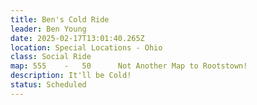 ```yaml
---
title: Ben's Cold Ride
leader: Ben Young
date: 2025-02-17T13:01:40.265Z
location: Special Locations - Ohio
class: Social Ride
map: 555	-	50	 	Not Another Map to Rootstown!
description: It'll be Cold!
status: Scheduled
---
```

